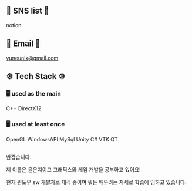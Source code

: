 ## 📌 SNS list 📌
notion 


## 📌 Email 📌
yuneunlx@gmail.com



## ⚙️ Tech Stack ⚙️
### 🖥️ used as the main
C++ DirectX12 

### 🖥️ used at least once
OpenGL WindowsAPI MySql Unity C# VTK QT


##
반갑습니다.

제 이름은 윤은지이고 그래픽스와 게임 개발을 공부하고 있어요!

현재 윈도우 sw 개발자로 재직 중이며 뭐든 배우려는 자세로 학습에 임하고 있습니다.



